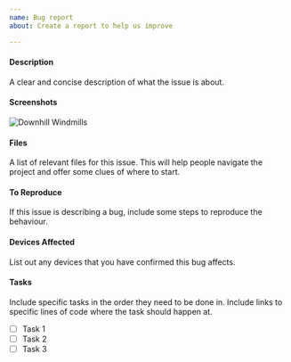 ```yaml
---
name: Bug report
about: Create a report to help us improve

---
```


#### Description
A clear and concise description of what the issue is about.

#### Screenshots
![Downhill Windmills](http://i.giphy.com/KO8AG2EByqkFi.gif)

#### Files
A list of relevant files for this issue. This will help people navigate the project and offer some clues of where to start.

#### To Reproduce
If this issue is describing a bug, include some steps to reproduce the behaviour.

#### Devices Affected
List out any devices that you have confirmed this bug affects. 

#### Tasks
Include specific tasks in the order they need to be done in. Include links to specific lines of code where the task should happen at.
- [ ] Task 1
- [ ] Task 2
- [ ] Task 3
